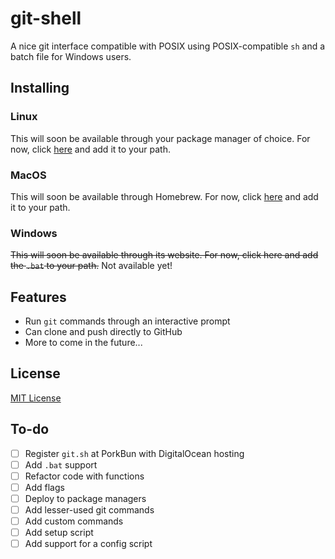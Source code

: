 # git-shell

A nice git interface compatible with POSIX using POSIX-compatible `sh` and a batch file for Windows users.

## Installing

### Linux

This will soon be available through your package manager of choice. For now, click <a href="https://raw.githubusercontent.com/xernphoton/git-shell/main/git.sh" download>here</a> and add it to your path.

### MacOS

This will soon be available through Homebrew. For now, click <a href="https://raw.githubusercontent.com/xernphoton/git-shell/main/git.sh" download>here</a> and add it to your path.

### Windows

~~This will soon be available through its website. For now, click here and add the `.bat` to your path.~~ Not available yet!

## Features

* Run `git` commands through an interactive prompt
* Can clone and push directly to GitHub
* More to come in the future...

## License

[MIT License](https://github.com/xernphoton/git-shell/blob/main/LICENSE)

## To-do

- [ ] Register `git.sh` at PorkBun with DigitalOcean hosting
- [ ] Add `.bat` support
- [ ] Refactor code with functions
- [ ] Add flags
- [ ] Deploy to package managers
- [ ] Add lesser-used git commands
- [ ] Add custom commands
- [ ] Add setup script
- [ ] Add support for a config script
